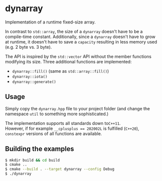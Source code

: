 # dynarray

Implementation of a runtime fixed-size array.

In contrast to `std::array`, the size of a `dynarray` doesn't have to be a compile-time constant. Additionally, since
a `dynarray` doesn't have to grow at runtime, it doesn't have to save a `capacity` resulting in less memory used (e.g. 2 byte vs. 3 byte).

The API is inspired by the `std::vector` API without the member functions modifying its size.
Three additional functions are implemented:
- `dynarray::fill()` (same as `std::array::fill()`)
- `dynarray::iota()`
- `dynarray::generate()`

## Usage

Simply copy the `dynarray.hpp` file to your project folder (and change the namespace `util` to something more
sophisticated.)

The implementation supports all standards down to`C++11`. <br>
However, if for example `__cplusplus == 202002L` is fulfilled (`C++20`), `constexpr` versions of all functions are
available.

## Building the examples

```bash
$ mkdir build && cd build
$ cmake ..
$ cmake --build . --target dynarray --config Debug
$ ./dynarray
```